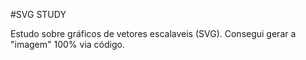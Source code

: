 #SVG STUDY

Estudo sobre gráficos de vetores escalaveis (SVG).
Consegui gerar a "imagem" 100% via código.